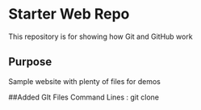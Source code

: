 # Starter Web Repo

This repository is for showing how Git and GitHub work

## Purpose

Sample website with plenty of files for demos

##Added GIt Files Command Lines :
	git clone <repo URL name>
